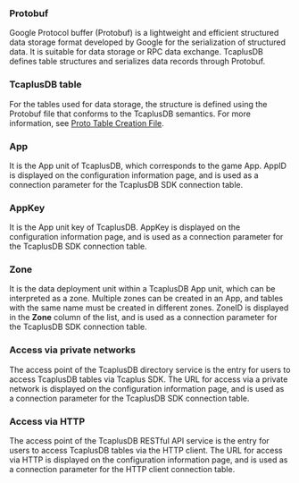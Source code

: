 [//]: # (chinagitpath:XXXXX)

### Protobuf

Google Protocol buffer (Protobuf) is a lightweight and efficient structured data storage format developed by Google for the serialization of structured data. It is suitable for data storage or RPC data exchange. TcaplusDB defines table structures and serializes data records through Protobuf.

### TcaplusDB table

For the tables used for data storage, the structure is defined using the Protobuf file that conforms to the TcaplusDB semantics. For more information, see [Proto Table Creation File](https://intl.cloud.tencent.com/document/product/596/31661).

### App

It is the App unit of TcaplusDB, which corresponds to the game App. AppID is displayed on the configuration information page, and is used as a connection parameter for the TcaplusDB SDK connection table.

### AppKey

It is the App unit key of TcaplusDB. AppKey is displayed on the configuration information page, and is used as a connection parameter for the TcaplusDB SDK connection table.

### Zone

It is the data deployment unit within a TcaplusDB App unit, which can be interpreted as a zone. Multiple zones can be created in an App, and tables with the same name must be created in different zones. ZoneID is displayed in the **Zone** column of the list, and is used as a connection parameter for the TcaplusDB SDK connection table.

### Access via private networks

The access point of the TcaplusDB directory service is the entry for users to access TcaplusDB tables via Tcaplus SDK. The URL for access via a private network is displayed on the configuration information page, and is used as a connection parameter for the TcaplusDB SDK connection table.

### Access via HTTP

The access point of the TcaplusDB RESTful API service is the entry for users to access TcaplusDB tables via the HTTP client. The URL for access via HTTP is displayed on the configuration information page, and is used as a connection parameter for the HTTP client connection table.




